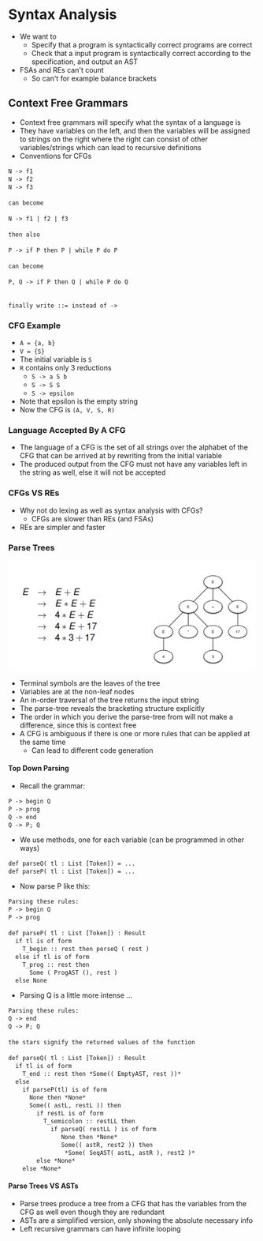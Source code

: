 # Syntax Analysis

- We want to
  - Specify that a program is syntactically correct programs are correct
  - Check that a input program is syntactically correct according to the specification, and output an AST
- FSAs and REs can't count
  - So can't for example balance brackets

## Context Free Grammars

- Context free grammars will specify what the syntax of a language is
- They have variables on the left, and then the variables will be assigned to strings on the right where the right can consist of other variables/strings which can lead to recursive definitions
- Conventions for CFGs

```text
N -> f1
N -> f2
N -> f3

can become

N -> f1 | f2 | f3

then also

P -> if P then P | while P do P

can become

P, Q -> if P then Q | while P do Q


finally write ::= instead of ->
```

### CFG Example

- `A = {a, b}`
- `V = {S}`
- The initial variable is `S`
- `R` contains only 3 reductions
  - `S -> a S b`
  - `S -> S S`
  - `S -> epsilon`
- Note that epsilon is the empty string
- Now the CFG is `(A, V, S, R)`

### Language Accepted By A CFG

- The language of a CFG is the set of all strings over the alphabet of the CFG that can be arrived at by rewriting from the initial variable
- The produced output from the CFG must not have any variables left in the string as well, else it will not be accepted

### CFGs VS REs

- Why not do lexing as well as syntax analysis with CFGs?
  - CFGs are slower than REs (and FSAs)
- REs are simpler and faster

### Parse Trees

![Parse Tree](../parse-tree.png)

- Terminal symbols are the leaves of the tree
- Variables are at the non-leaf nodes
- An in-order traversal of the tree returns the input string
- The parse-tree reveals the bracketing structure explicitly
- The order in which you derive the parse-tree from will not make a difference, since this is context free
- A CFG is ambiguous if there is one or more rules that can be applied at the same time
  - Can lead to different code generation

#### Top Down Parsing

- Recall the grammar:

```text
P -> begin Q
P -> prog
Q -> end
Q -> P; Q
```

- We use methods, one for each variable (can be programmed in other ways)

```text
def parseQ( tl : List [Token]) = ...
def parseP( tl : List [Token]) = ...
```

- Now parse P like this:

```text
Parsing these rules:
P -> begin Q
P -> prog

def parseP( tl : List [Token]) : Result
  if tl is of form
    T_begin :: rest then perseQ ( rest )
  else if tl is of form
    T_prog :: rest then
      Some ( ProgAST (), rest )
  else None
```

- Parsing Q is a little more intense ...

```text
Parsing these rules:
Q -> end
Q -> P; Q

the stars signify the returned values of the function

def parseQ( tl : List [Token]) : Result
  if tl is of form
    T_end :: rest then *Some(( EmptyAST, rest ))*
  else
    if parseP(tl) is of form
      None then *None*
      Some(( astL, restL )) then
        if restL is of form
          T_semicolon :: restLL then
            if parseQ( restLL ) is of form
               None then *None*
               Some(( astR, rest2 )) then
                *Some( SeqAST( astL, astR ), rest2 )*
        else *None*
    else *None*
```

#### Parse Trees VS ASTs

- Parse trees produce a tree from a CFG that has the variables from the CFG as well even though they are redundant
- ASTs are a simplified version, only showing the absolute necessary info
- Left recursive grammars can have infinite looping
